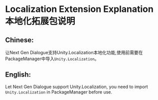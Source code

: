# Localization Extension Explanation 本地化拓展包说明

## Chinese:
让Next Gen Dialogue支持Unity.Localization本地化功能,使用前需要在PackageManager中导入``Unity.Localization``。

## English:
Let Next Gen Dialogue support Unity.Localization, you need to import ``Unity.Localization`` in PackageManager before use.